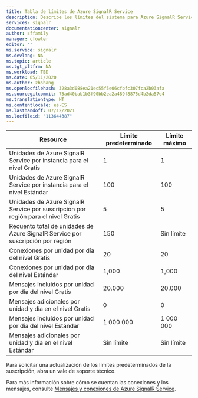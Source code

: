 ```yaml
---
title: Tabla de límites de Azure SignalR Service
description: Describe los límites del sistema para Azure SignalR Service.
services: signalr
documentationcenter: signalr
author: sffamily
manager: cfowler
editor: ''
ms.service: signalr
ms.devlang: NA
ms.topic: article
ms.tgt_pltfrm: NA
ms.workload: TBD
ms.date: 05/11/2020
ms.author: zhshang
ms.openlocfilehash: 328a3d088ea21ec55f5e06cfbfc307fca2b03afa
ms.sourcegitcommit: 75ad40bab1b3f90bb2ea2a489f8875d4b2da57e4
ms.translationtype: HT
ms.contentlocale: es-ES
ms.lasthandoff: 07/12/2021
ms.locfileid: "113644387"
---
```

| Resource | Límite predeterminado | Límite máximo | 
| --- | --- | --- |
| Unidades de Azure SignalR Service por instancia para el nivel Gratis |1 |1 |
| Unidades de Azure SignalR Service por instancia para el nivel Estándar |100 |100 |
| Unidades de Azure SignalR Service por suscripción por región para el nivel Gratis|5 |5 |
| Recuento total de unidades de Azure SignalR Service por suscripción por región |150 |Sin límite |
| Conexiones por unidad por día del nivel Gratis |20 |20 |
| Conexiones por unidad por día del nivel Estándar |1,000 |1,000|
| Mensajes incluidos por unidad por día del nivel Gratis|20.000 |20.000 |
| Mensajes adicionales por unidad y día en el nivel Gratis|0 |0 |
| Mensajes incluidos por unidad por día del nivel Estándar|1 000 000 |1 000 000 |
| Mensajes adicionales por unidad y día en el nivel Estándar|Sin límite |Sin límite |

Para solicitar una actualización de los límites predeterminados de la suscripción, abra un vale de soporte técnico.

Para más información sobre cómo se cuentan las conexiones y los mensajes, consulte [Mensajes y conexiones de Azure SignalR Service](../articles/azure-signalr/signalr-concept-messages-and-connections.md).
